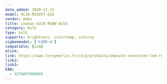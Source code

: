 ```yaml
---
date_added: 2020-12-23
model: 9CZA-M350ST-Q1A
vendor: Adeo
title: Lexman GU10 RGBW Bulb
category: bulb
type: bulb
supports: brightness, colortemp, colorxy
zigbeemodel: ['LXEK-4']
compatible: [z2m]
mlink: 
link: https://www.leroymerlin.fr/v3/p/produits/ampoule-connectee-led-reflecteur-gu10-intensite-couleur-variables-enki-lexman-e1506797832
link2: 
link3: 
EAN: 
  - 3276007068993
---
```

